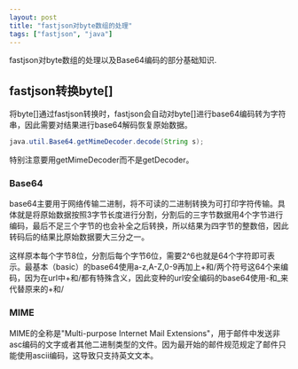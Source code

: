 ```yaml
---
layout: post
title: "fastjson对byte数组的处理"
tags: ["fastjson", "java"]
---
```


fastjson对byte数组的处理以及Base64编码的部分基础知识.

## fastjson转换byte[]

将byte[]通过fastjson转换时，fastjson会自动对byte[]进行base64编码转为字符串，因此需要对结果进行base64解码恢复原始数据。

```java
java.util.Base64.getMimeDecoder.decode(String s);
```

特别注意要用getMimeDecoder而不是getDecoder。



### Base64

base64主要用于网络传输二进制，将不可读的二进制转换为可打印字符传输。具体就是将原始数据按照3字节长度进行分割，分割后的三字节数据用4个字节进行编码，最后不足三个字节的也会补全之后转换，所以结果为四字节的整数倍，因此转码后的结果比原始数据要大三分之一。

 这样原本每个字节8位，分割后每个字节6位，需要2^6也就是64个字符即可表示。最基本（basic）的base64使用a-z,A-Z,0-9再加上+和/两个符号这64个来编码，因为在url中+和/都有特殊含义，因此变种的url安全编码的base64使用-和_来代替原来的+和/



### MIME

MIME的全称是"Multi-purpose Internet Mail Extensions"，用于邮件中发送非asc编码的文字或者其他二进制类型的文件。因为最开始的邮件规范规定了邮件只能使用ascii编码，这导致只支持英文文本。